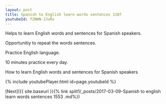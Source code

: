 ```yaml
---
layout: post
title: Spanish to English learn words sentences 1107 
youtubeId: f2NWN-JJuRs
---
```

 
 
Helps to learn English words and sentences for Spanish speakers.

Opportunitiy to repeat the words sentences. 

Practice English language. 
 
10 minutes practice every day. 
 
How to learn English words and sentences for Spanish speakers 
 
{% include youtubePlayer.html id=page.youtubeId %}
 
 
[Next]({{ site.baseurl }}{% link  split1/_posts/2017-03-09-Spanish to english learn words sentences 1553 .md%})
 
